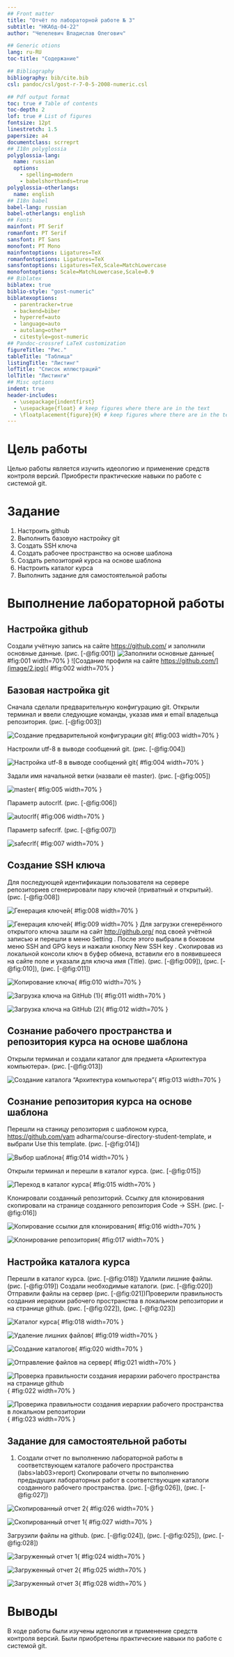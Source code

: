 ```yaml
---
## Front matter
title: "Отчёт по лабораторной работе № 3"
subtitle: "НКАбд-04-22"
author: "Чепелевич Владислав Олегович"

## Generic otions
lang: ru-RU
toc-title: "Содержание"

## Bibliography
bibliography: bib/cite.bib
csl: pandoc/csl/gost-r-7-0-5-2008-numeric.csl

## Pdf output format
toc: true # Table of contents
toc-depth: 2
lof: true # List of figures
fontsize: 12pt
linestretch: 1.5
papersize: a4
documentclass: scrreprt
## I18n polyglossia
polyglossia-lang:
  name: russian
  options:
	- spelling=modern
	- babelshorthands=true
polyglossia-otherlangs:
  name: english
## I18n babel
babel-lang: russian
babel-otherlangs: english
## Fonts
mainfont: PT Serif
romanfont: PT Serif
sansfont: PT Sans
monofont: PT Mono
mainfontoptions: Ligatures=TeX
romanfontoptions: Ligatures=TeX
sansfontoptions: Ligatures=TeX,Scale=MatchLowercase
monofontoptions: Scale=MatchLowercase,Scale=0.9
## Biblatex
biblatex: true
biblio-style: "gost-numeric"
biblatexoptions:
  - parentracker=true
  - backend=biber
  - hyperref=auto
  - language=auto
  - autolang=other*
  - citestyle=gost-numeric
## Pandoc-crossref LaTeX customization
figureTitle: "Рис."
tableTitle: "Таблица"
listingTitle: "Листинг"
lofTitle: "Список иллюстраций"
lolTitle: "Листинги"
## Misc options
indent: true
header-includes:
  - \usepackage{indentfirst}
  - \usepackage{float} # keep figures where there are in the text
  - \floatplacement{figure}{H} # keep figures where there are in the text
---
```


# Цель работы

Целью работы является изучить идеологию и применение средств 
контроля версий. Приобрести практические навыки по работе с системой git.

# Задание

1. Настроить github
2. Выполнить базовую настройку git
3. Создать SSH ключа
4. Создать рабочее пространство на основе шаблона
5. Создать репозиторий курса на основе шаблона
6. Настроить каталог курса
7. Выполнить задание для самостоятельной работы

# Выполнение лабораторной работы

## Настройка github

Создали учётную запись на сайте https://github.com/ и заполнили 
основные данные. (рис. [-@fig:001])
![Заполнили основные данные](image/1.jpg){ #fig:001 width=70% }
![Создание профиля на сайте https://github.com/](image/2.jpg){ #fig:002 width=70% }

## Базовая настройка git

Сначала сделали предварительную конфигурацию git. Открыли 
терминал и ввели следующие команды, указав имя и email владельца 
репозитория. (рис. [-@fig:003])

![Создание предварительной конфигурации git](image/3.jpg){ #fig:003 width=70% }

Настроили utf-8 в выводе сообщений git. (рис. [-@fig:004])

![Настройка utf-8 в выводе сообщений git](image/4.jpg){ #fig:004 width=70% }

Задали имя начальной ветки (назвали её master). (рис. [-@fig:005])

![master](image/5.jpg){ #fig:005 width=70% }

Параметр autocrlf. (рис. [-@fig:006])

![autocrlf](image/6.jpg){ #fig:006 width=70% }

Параметр safecrlf. (рис. [-@fig:007])

![safecrlf](image/7.jpg){ #fig:007 width=70% }

## Создание SSH ключа

Для последующей идентификации пользователя на сервере 
репозиториев сгенерировали пару ключей (приватный и открытый). (рис. [-@fig:008])

![Генерация ключей](image/8.jpg){ #fig:008 width=70% }

![Генерация ключей](image/9.jpg){ #fig:009 width=70% }
Для загрузки сгенерённого открытого ключа зашли на сайт 
http://github.org/ под своей учётной записью и перешли в меню Setting . После 
этого выбрали в боковом меню SSH and GPG keys и нажали кнопку New SSH 
key . Скопировав из локальной консоли ключ в буфер обмена, вставили его в 
появившееся на сайте поле и указали для ключа имя (Title). (рис. [-@fig:009]),
(рис. [-@fig:010]), (рис. [-@fig:011])

![Копирование ключа](image/10.jpg){ #fig:010 width=70% }

![Загрузка ключа на GitHub (1)](image/11.jpg){ #fig:011 width=70% }

![Загрузка ключа на GitHub (2)](image/12.jpg){ #fig:012 width=70% }

##  Сознание рабочего пространства и репозитория курса на основе шаблона

Открыли терминал и создали каталог для предмета «Архитектура 
компьютера». (рис. [-@fig:013])

![Создание каталога “Архитектура компьютера”](image/13.jpg){ #fig:013 width=70% }

## Сознание репозитория курса на основе шаблона

Перешли на станицу репозитория с шаблоном курса, 
https://github.com/yam adharma/course-directory-student-template, и выбрали 
Use this template. (рис. [-@fig:014])

![Выбор шаблона](image/14.jpg){ #fig:014 width=70% }

Открыли терминал и перешли в каталог курса. (рис. [-@fig:015])

![Переход в каталог курса](image/15.jpg){ #fig:015 width=70% }

Клонировали созданный репозиторий. Ссылку для клонирования 
скопировали на странице созданного репозитория Code -> SSH. (рис. [-@fig:016])

![Копирование ссылки для клонирования](image/16.jpg){ #fig:016 width=70% }

![Клонирование репозитория](image/17.jpg){ #fig:017 width=70% }

## Настройка каталога курса

Перешли в каталог курса. (рис. [-@fig:018]) Удалили лишние файлы. (рис. [-@fig:019])
Создали необходимые каталоги. (рис. [-@fig:020]) Отправили файлы на сервер 
(рис. [-@fig:021])Проверили правильность создания иерархии рабочего пространства в локальном репозитории и на странице github. (рис. [-@fig:022]), (рис. [-@fig:023])

![Каталог курса](image/18.jpg){ #fig:018 width=70% }

![Удаление лишних файлов](image/19.jpg){ #fig:019 width=70% }

![ Создание каталогов](image/20.jpg){ #fig:020 width=70% }

![Отправление файлов на сервер ](image/21.jpg){ #fig:021 width=70% }

![Проверка правильности создания иерархии рабочего пространства на странице github](image/22.jpg){ #fig:022 width=70% }

![Проверика правильности создания иерархии рабочего пространства в локальном репозитории](image/23.jpg){ #fig:023 width=70% }

## Задание для самостоятельной работы

1. Создали отчет по выполнению лабораторной работы в 
соответствующем каталоге рабочего пространства (labs>lab03>report)
Скопировали отчеты по выполнению предыдущих лабораторных работ 
в соответствующие каталоги созданного рабочего пространства. (рис. [-@fig:026]),
(рис. [-@fig:027])

![Скопированный отчет 2](image/26.jpg){ #fig:026 width=70% }

![Скопированный отчет 1](image/27.jpg){ #fig:027 width=70% }

Загрузили файлы на github. (рис. [-@fig:024]), (рис. [-@fig:025]),
(рис. [-@fig:028])

![Загруженный отчет 1](image/24.jpg){ #fig:024 width=70% }

![Загруженный отчет 2](image/25.jpg){ #fig:025 width=70% }

![Загруженный отчет 3](image/28.jpg){ #fig:028 width=70% }


# Выводы
В ходе работы были изучены идеология и применение средств 
контроля версий. Были приобретены практические навыки по работе с 
системой git. 


